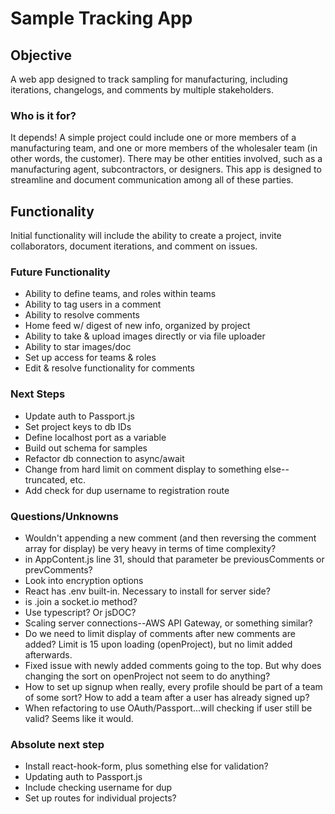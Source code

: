# Sample Tracking App

## Objective

A web app designed to track sampling for manufacturing, including iterations, changelogs, and comments by multiple stakeholders.

### Who is it for?

It depends! A simple project could include one or more members of a manufacturing team, and one or more members of the wholesaler team (in other words, the customer). There may be other entities involved, such as a manufacturing agent, subcontractors, or designers. This app is designed to streamline and document communication among all of these parties.

## Functionality

Initial functionality will include the ability to create a project, invite collaborators, document iterations, and comment on issues.

### Future Functionality

- Ability to define teams, and roles within teams
- Ability to tag users in a comment
- Ability to resolve comments
- Home feed w/ digest of new info, organized by project
- Ability to take & upload images directly or via file uploader
- Ability to star images/doc
- Set up access for teams & roles
- Edit & resolve functionality for comments

### Next Steps

- Update auth to Passport.js
- Set project keys to db IDs
- Define localhost port as a variable
- Build out schema for samples
- Refactor db connection to async/await
- Change from hard limit on comment display to something else--truncated, etc.
- Add check for dup username to registration route

### Questions/Unknowns

- Wouldn't appending a new comment (and then reversing the comment array for display) be very heavy in terms of time complexity?
- in AppContent.js line 31, should that parameter be previousComments or prevComments?
- Look into encryption options
- React has .env built-in. Necessary to install for server side?
- is .join a socket.io method?
- Use typescript? Or jsDOC?
- Scaling server connections--AWS API Gateway, or something similar?
- Do we need to limit display of comments after new comments are added? Limit is 15 upon loading (openProject), but no limit added afterwards.
- Fixed issue with newly added comments going to the top. But why does changing the sort on openProject not seem to do anything?
- How to set up signup when really, every profile should be part of a team of some sort? How to add a team after a user has already signed up?
- When refactoring to use OAuth/Passport...will checking if user still be valid? Seems like it would.

### Absolute next step

- Install react-hook-form, plus something else for validation?
- Updating auth to Passport.js
- Include checking username for dup
- Set up routes for individual projects?
